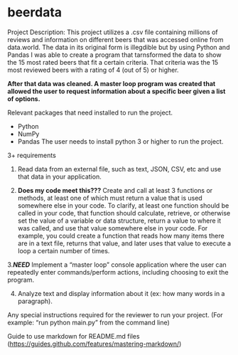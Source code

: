 # beerdata
Project Description:
This project utilizes a .csv file containing millions of reviews and information on different beers that was accessed online from data.world. The data in its original form is illegdible but by using Python and Pandas I was able to create a program that tarnsformed the data to show the 15 most rated beers that fit a certain criteria. That criteria was the 15 most reviewed beers with a rating of 4 (out of 5) or higher. 

**After that data was cleaned. A master loop program was created that allowed the user to request information about a specific beer given a list of options.** 



Relevant packages that need installed to run the project.
- Python
- NumPy
- Pandas
The user needs to install python 3 or higher to run the project.

3+ requirements
1. Read data from an external file, such as text, JSON, CSV, etc and use that data in your application.

2. **Does my code meet this???** Create and call at least 3 functions or methods, at least one of which must return a value that is used somewhere else in your code. To clarify, at least one function should be called in your code, that function should calculate, retrieve, or otherwise set the value of a variable or data structure, return a value to where it was called, and use that value somewhere else in your code. For example, you could create a function that reads how many items there are in a text file, returns that value, and later uses that value to execute a loop a certain number of times.

3.***NEED*** Implement a “master loop” console application where the user can repeatedly enter commands/perform actions, including choosing to exit the program.

4. Analyze text and display information about it (ex: how many words in a paragraph).

Any special instructions required for the reviewer to run your project. (For example: “run python main.py” from the command line)

Guide to use markdown for README.md files (https://guides.github.com/features/mastering-markdown/)
